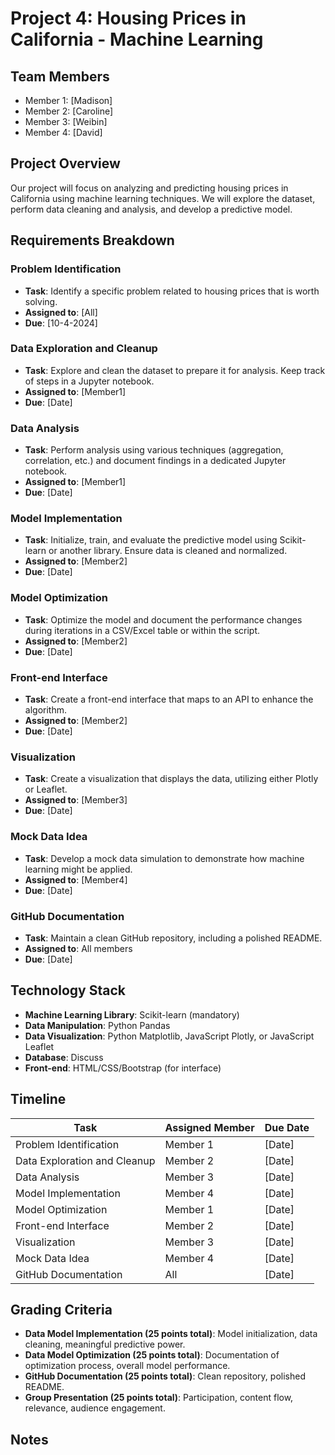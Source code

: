 
# Project 4: Housing Prices in California - Machine Learning

## Team Members
- Member 1: [Madison]
- Member 2: [Caroline]
- Member 3: [Weibin]
- Member 4: [David]

## Project Overview
Our project will focus on analyzing and predicting housing prices in California using machine learning techniques. We will explore the dataset, perform data cleaning and analysis, and develop a predictive model.

## Requirements Breakdown

### Problem Identification
- **Task**: Identify a specific problem related to housing prices that is worth solving.
- **Assigned to**: [All]
- **Due**: [10-4-2024]

### Data Exploration and Cleanup
- **Task**: Explore and clean the dataset to prepare it for analysis. Keep track of steps in a Jupyter notebook.
- **Assigned to**: [Member1]
- **Due**: [Date]

### Data Analysis
- **Task**: Perform analysis using various techniques (aggregation, correlation, etc.) and document findings in a dedicated Jupyter notebook.
- **Assigned to**: [Member1]
- **Due**: [Date]

### Model Implementation
- **Task**: Initialize, train, and evaluate the predictive model using Scikit-learn or another library. Ensure data is cleaned and normalized.
- **Assigned to**: [Member2]
- **Due**: [Date]

### Model Optimization
- **Task**: Optimize the model and document the performance changes during iterations in a CSV/Excel table or within the script.
- **Assigned to**: [Member2]
- **Due**: [Date]

### Front-end Interface
- **Task**: Create a front-end interface that maps to an API to enhance the algorithm.
- **Assigned to**: [Member2]
- **Due**: [Date]

### Visualization
- **Task**: Create a visualization that displays the data, utilizing either Plotly or Leaflet.
- **Assigned to**: [Member3]
- **Due**: [Date]

### Mock Data Idea
- **Task**: Develop a mock data simulation to demonstrate how machine learning might be applied.
- **Assigned to**: [Member4]
- **Due**: [Date]

### GitHub Documentation
- **Task**: Maintain a clean GitHub repository, including a polished README.
- **Assigned to**: All members
- **Due**: [Date]

## Technology Stack
- **Machine Learning Library**: Scikit-learn (mandatory)
- **Data Manipulation**: Python Pandas
- **Data Visualization**: Python Matplotlib, JavaScript Plotly, or JavaScript Leaflet
- **Database**: Discuss
- **Front-end**: HTML/CSS/Bootstrap (for interface)

## Timeline
| Task | Assigned Member | Due Date |
|------|----------------|----------|
| Problem Identification | Member 1 | [Date] |
| Data Exploration and Cleanup | Member 2 | [Date] |
| Data Analysis | Member 3 | [Date] |
| Model Implementation | Member 4 | [Date] |
| Model Optimization | Member 1 | [Date] |
| Front-end Interface | Member 2 | [Date] |
| Visualization | Member 3 | [Date] |
| Mock Data Idea | Member 4 | [Date] |
| GitHub Documentation | All | [Date] |

## Grading Criteria
- **Data Model Implementation (25 points total)**: Model initialization, data cleaning, meaningful predictive power.
- **Data Model Optimization (25 points total)**: Documentation of optimization process, overall model performance.
- **GitHub Documentation (25 points total)**: Clean repository, polished README.
- **Group Presentation (25 points total)**: Participation, content flow, relevance, audience engagement.

## Notes
